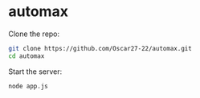 # automax

Clone the repo:

```bash
git clone https://github.com/Oscar27-22/automax.git
cd automax
```

Start the server:

```bash
node app.js
```

